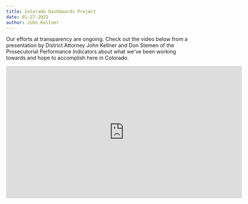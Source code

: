 ```yaml
---
title: Colorado Dashboards Project
date: 01-27-2022
author: John Kellner
---
```

Our efforts at transparency are ongoing.  Check out the video below from a presentation by District Attorney John Kellner and Don Stemen of the Prosecutorial Performance Indicators about what we've been working towards and hope to accomplish here in Colorado.

<iframe width="640" height="360" src="https://www.youtube.com/embed/a3H59BFVQ0c" title="Implementing PPIs: Statewide Implementation and Confronting Cross-Jurisdictional Challenges" frameborder="0" allow="accelerometer; autoplay; clipboard-write; encrypted-media; gyroscope; picture-in-picture" allowfullscreen></iframe>